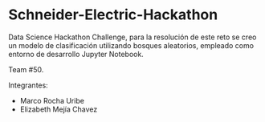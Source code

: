 # Schneider-Electric-Hackathon

Data Science Hackathon Challenge, para la resolución de este reto se creo un modelo de clasificación utilizando bosques aleatorios, empleado como entorno de desarrollo Jupyter Notebook.

Team #50.

Integrantes:

- Marco Rocha Uribe
- Elizabeth Mejía Chavez
